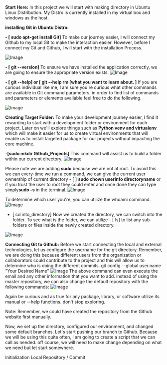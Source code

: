 **Start Here:**
In this project we will start with making directory in Ubuntu Linux Distribution. My Distro is currently installed in my virtual box and windows as the host.


**installing Git in Ubuntu Distro:** 

**- [ sudo apt-get install Git]** To make our journey easier, I will connect my Github to my local Git to make the interaction easier. However, before I connect my Git and Github, I will start with the installation Process.

![Image](https://github.com/user-attachments/assets/b073847e-732c-41bb-8233-95c7c8caddea)

**- [ git --version]** To ensure we have installed the application correctly, we are going to ensure the appropriate version exists.
![Image](https://github.com/user-attachments/assets/8afae433-f7c3-452d-810b-4de46d0d850b)

****- [ git --help]** or  [ git --help rm [what you want to learn about. ]** If you are curious individual like me, I am sure you're curious what other commands are available in Git command parameters. in order to find list of commands and parameters or elements available feel free to do the following.

![Image](https://github.com/user-attachments/assets/3cd32c78-1400-455f-b0b5-091676545c2b)

**Creating Target Folder:**
To make your development journey easier, I find it rewarding to start with a development folder or environment for each project. Later on we'll explore things such as **Python venv and virtualenv** which will make it easier for us to create virtual environments that will enable us to install targeted package for our projects without impacting the core machine.

 **-[sudo mkdir Github_Projects]**  This command will assist us to build a folder within our current directory. 
![Image](https://github.com/user-attachments/assets/0bc7826c-a400-4ee0-a583-053d58f5a29e)

Please note we are adding **sudo** because we are not at root. To avoid this we can every-time we run a command, we can give the current user ownership of current directory - [ ] **sudo chown userinfo directoryname** or if you trust the user to root they could enter and once done they can type simply**sudo -s**  in the terminal.
![Image](https://github.com/user-attachments/assets/4fcfe472-3549-464d-ad4d-38fc1f4b077a)

To determine which user you're, you can utilize the whoami command.
![Image](https://github.com/user-attachments/assets/ff475e68-e2d6-4558-baf4-ad579d6950b5)


- [ cd into_directory] Now we created the directory, we can switch into the folder. To see what is the folder, we can utilize - [ ls] to list any sub-folders or files inside the newly created directory.   

![Image](https://github.com/user-attachments/assets/93a4fd17-2efc-4412-b24f-60d2500350ae)


**Connecting Git to Github:**
Before we start connecting the local and external technologies, let us configure the username for the git directory. Remember, we are doing this because different users from the organization or collaborators could contribute to the project and this will allow us to determine who is doing the different commits. git config --global user.name "Your Desired Name" 
![Image](https://github.com/user-attachments/assets/f85ad21e-ab5d-402d-8b4f-550d5575b0e3)
The above command can even execute the email and any other information that you want to add. instead of using the master repository, we can also change the default repository with the following commands:
![Image](https://github.com/user-attachments/assets/3e37bfe5-e1a8-416e-99bb-8861726e2efb)

Again be curious and as true for any package, library, or software utilize its manual or --help functions. don't stop exploring.

Note: Remember, we could have created the repository from the Github website first manually.

Now, we set up the directory, configured our environment, and changed some default branches. Let's start pushing our branch to Github. Because we will be using this quite often, I am going to create a script that we can call as needed. off course, we will need to make change depending on what we need but let start somewhere.

Initialization Local Repository  / Commit  
  


